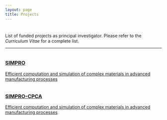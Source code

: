 ```yaml
---
layout: page
title: Projects
---
```


<p style="margin-bottom:1cm;"></p>

<div class="message">
  List of funded projects as principal investigator. Please refer to the <i>Curriculum Vitae</i> for a complete list.
</div>

---

<div class="boxes-section">
  <div class="boxes-container">
    <div class="boxes-box">
      <a class="boxes-link" href="projects/simpro.html">
        <img src="https://s3-ap-south-1.amazonaws.com/static.awfis.com/wp-content/uploads/2017/07/07184649/ProjectManagement.jpg" alt="">
        <h3>SIMPRO</h3>
        <p>Efficient computation and simulation of complex materials in advanced manufacturing processes</p>
      </a>
    </div>
    <div class="boxes-box">
      <a class="boxes-link" href="projects/simpro_cpca.html">
        <img src="https://s3-ap-south-1.amazonaws.com/static.awfis.com/wp-content/uploads/2017/07/07184649/ProjectManagement.jpg" alt="">
        <h3>SIMPRO-CPCA</h3>
        <p>Efficient computation and simulation of complex materials in advanced manufacturing processes</p>
      </a>
    </div>
</div>
